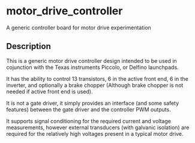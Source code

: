 # motor_drive_controller
A generic controller board for motor drive experimentation

## Description
This is a generic motor drive controller design intended to be used in cojunction with the Texas instruments Piccolo, 
or Delfino launchpads.

It has the ability to control 13 transistors, 6 in the active front end, 6 in the inverter, and optionally a brake chopper (Although brake chopper is not needed if active front end is used).

It is not a gate driver, it simply provides an interface (and some safety features) between the gate driver and the controller PWM outputs.

It supports signal conditioning for the required current and voltage measurements, however external transducers (with galvanic isolation) are required for the relatively high voltages present in a typical motor drive.
